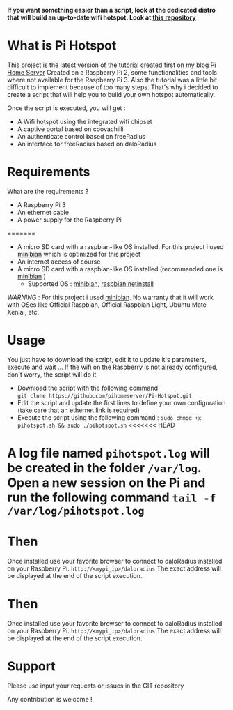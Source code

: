 
**If you want something easier than a script, look at the dedicated distro that will build an up-to-date wifi hotspot. 
Look at [this repository](https://github.com/pihomeserver/Kupiki-Hotspot)**


What is Pi Hotspot
==================

This project is the latest version of [the tutorial](http://www.pihomeserver.fr/2015/08/05/raspberry-pi-coovachilli-et-freeradius-pour-un-hotspot-wifi-avec-portail-captif/) created first on my blog [Pi Home Server](http://www.pihomeserver.fr)
Created on a Raspberry Pi 2, some functionalities and tools where not available for the Raspberry Pi 3. Also the tutorial was a little bit difficult to 
implement because of too many steps. That's why i decided to create a script that will help you to build your own hotspot automatically.

Once the script is executed, you will get :
- A Wifi hotspot using the integrated wifi chipset
- A captive portal based on coovachilli
- An authenticate control based on freeRadius
- An interface for freeRadius based on daloRadius

Requirements
============

What are the requirements ?
- A Raspberry Pi 3
- An ethernet cable
- A power supply for the Raspberry Pi

=======
- A micro SD card with a raspbian-like OS installed. For this project i used [minibian](https://minibianpi.wordpress.com/) which is optimized
for this project
- An internet access of course
- A micro SD card with a raspbian-like OS installed (recommanded one is [minibian](https://minibianpi.wordpress.com/) )
   - Supported OS : [minibian](https://minibianpi.wordpress.com/), [raspbian netinstall](https://github.com/debian-pi/raspbian-ua-netinst)

_WARNING_ : For this project i used [minibian](https://minibianpi.wordpress.com/). No warranty that it will work with OSes like Official Raspbian, Official Raspbian Light, Ubuntu Mate Xenial, etc.

Usage
=====

You just have to download the script, edit it to update it's parameters, execute and wait ... If the wifi on the Raspberry is not already configured, don't worry, the script will do it

- Download the script with the following command   
` git clone https://github.com/pihomeserver/Pi-Hotspot.git `
- Edit the script and update the first lines to define your own configuration (take care that an ethernet link is required)
- Execute the script using the following command :
` sudo chmod +x pihotspot.sh && sudo ./pihotspot.sh `
<<<<<<< HEAD

A log file named `pihotspot.log` will be created in the folder `/var/log`. Open a new session on the Pi and run the following command `tail -f /var/log/pihotspot.log`
=======

Then
=====
Once installed use your favorite browser to connect to daloRadius installed on your Raspberry Pi. 
` http://<mypi_ip>/daloradius `
The exact address will be displayed at the end of the script execution.

Then
=====
Once installed use your favorite browser to connect to daloRadius installed on your Raspberry Pi. 
` http://<mypi_ip>/daloradius `
The exact address will be displayed at the end of the script execution.

Support
=======

Please use input your requests or issues in the GIT repository 

Any contribution is welcome !
